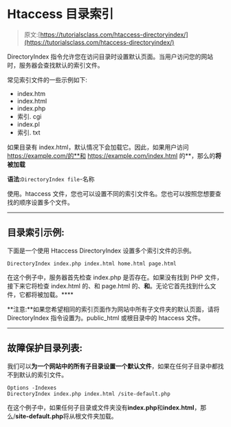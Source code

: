 # Htaccess 目录索引

> 原文:[https://tutorialsclass.com/htaccess-directoryindex/](https://tutorialsclass.com/htaccess-directoryindex/)

DirectoryIndex 指令允许您在访问目录时设置默认页面。当用户访问您的网站时，服务器会查找默认的索引文件。

常见索引文件的一些示例如下:

*   index.htm
*   index.html
*   index.php
*   索引. cgi
*   index.pl
*   索引. txt

如果目录有 index.html，默认情况下会加载它。因此，如果用户访问 https://example.com/的**和 https://example.com/index.html 的**，那么的**将被加载**

**语法:**`DirectoryIndex file`-名称

使用。htaccess 文件，您也可以设置不同的索引文件名。您也可以按照您想要查找的顺序设置多个文件。

* * *

## 目录索引示例:

下面是一个使用 Htaccess DirectoryIndex 设置多个索引文件的示例。

```
DirectoryIndex index.php index.html home.html page.html
```

在这个例子中，服务器首先检查 index.php 是否存在。如果没有找到 PHP 文件，接下来它将检查 index.html 的、和 page.html 的、**和**。无论它首先找到什么文件，它都将被加载。****

**注意:**如果您希望相同的索引页面作为网站中所有子文件夹的默认页面，请将 DirectoryIndex 指令设置为。public_html 或根目录中的 htaccess 文件。

* * *

## 故障保护目录列表:

我们可以**为一个网站中的所有子目录设置一个默认文件**，如果在任何子目录中都找不到默认的索引文件。

```
Options -Indexes
DirectoryIndex index.php index.html /site-default.php
```

在这个例子中，如果任何子目录或文件夹没有**index.php**和**index.html**，那么/**site-default.php**将从根文件夹加载。